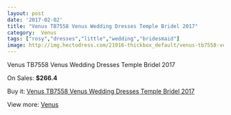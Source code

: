 ```yaml
---
layout: post
date: '2017-02-02'
title: "Venus TB7558 Venus Wedding Dresses Temple Bridel 2017"
category:  Venus
tags: ["rosy","dresses","little","wedding","bridesmaid"]
image: http://img.hectodress.com/21916-thickbox_default/venus-tb7558-venus-wedding-dresses-temple-bridel-2012.jpg
---
```

Venus TB7558 Venus Wedding Dresses Temple Bridel 2017

On Sales: **$266.4**
<a href="https://www.hectodress.com/-venus/10153-venus-tb7558-venus-wedding-dresses-temple-bridel-2012.html"><amp-img layout="responsive" width="600" height="600" src="//img.hectodress.com/21916-thickbox_default/venus-tb7558-venus-wedding-dresses-temple-bridel-2012.jpg" alt="Venus TB7558 Venus Wedding Dresses Temple Bridel 2017 0" /></a>
<a href="https://www.hectodress.com/-venus/10153-venus-tb7558-venus-wedding-dresses-temple-bridel-2012.html"><amp-img layout="responsive" width="600" height="600" src="//img.hectodress.com/21917-thickbox_default/venus-tb7558-venus-wedding-dresses-temple-bridel-2012.jpg" alt="Venus TB7558 Venus Wedding Dresses Temple Bridel 2017 1" /></a>

Buy it: [Venus TB7558 Venus Wedding Dresses Temple Bridel 2017](https://www.hectodress.com/-venus/10153-venus-tb7558-venus-wedding-dresses-temple-bridel-2012.html "Venus TB7558 Venus Wedding Dresses Temple Bridel 2017")

View more: [ Venus](https://www.hectodress.com/167--venus " Venus")